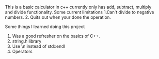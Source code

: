 This is a basic calculator in c++ currently only has add, subtract, multiply and divide functionality.
Some current limitations
1.Can't divide to negative numbers.
2. Quits out when your done the operation.


Some things I learned doing this project
1. Was a good refresher on the basics of C++.
2. string.h library
3. Use \n instead of std::endl
4. Operators

